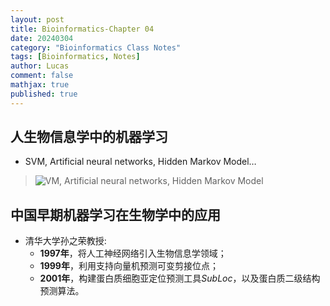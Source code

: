 ```yaml
---
layout: post
title: Bioinformatics-Chapter 04
date: 20240304
category: "Bioinformatics Class Notes"
tags: [Bioinformatics, Notes]
author: Lucas
comment: false
mathjax: true
published: true
---
```


## 人生物信息学中的机器学习

- SVM, Artificial neural networks, Hidden Markov Model…

> ![VM, Artificial neural networks, Hidden Markov Model](https://cdn.jsdelivr.net/gh/Lucas04-nhr/Pictures@main/uPic/Lkr0Yz.jpg)

## 中国早期机器学习在生物学中的应用

- 清华大学孙之荣教授:
    - **1997年**，将人工神经网络引入生物信息学领域；
    - **1999年**，利用支持向量机预测可变剪接位点；
    - **2001年**，构建蛋白质细胞亚定位预测工具*SubLoc*，以及蛋白质二级结构预测算法。
